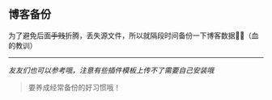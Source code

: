 ## 博客备份
为了避免后面~~手贱~~折腾，丢失源文件，所以就隔段时间备份一下博客数据🥲🥲（血的教训）

-----------
*友友们也可以参考哦，注意有些插件模板上传不了需要自己安装哦*
>要养成经常备份的好习惯哦！